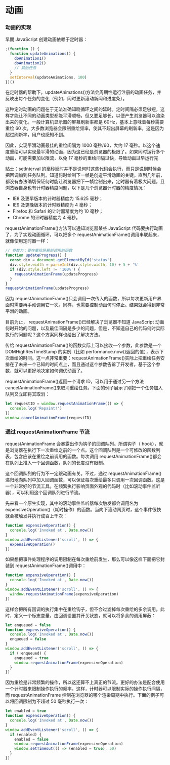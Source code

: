 # 动画

### 动画的实现

早期 JavaScript 创建动画依赖于定时器：

```js
;(function () {
  function updateAnimations() {
    doAnimation1()
    doAnimation2()
    // 其他任务
  }
  setInterval(updateAnimations, 100)
})()
```

在定时器的帮助下，updateAnimations()方法会周期性运行注册的动画任务，并反映出每个任务的变化（例如，同时更新滚动新闻和进度条）。

这种定时动画的问题在于无法准确知晓循环之间的延时。定时间隔必须足够短，这样才能让不同的动画类型都能平滑顺畅，但又要足够长，以便产生浏览器可以渲染出来的变化。一般计算机显示器的屏幕刷新率都是 60Hz，基本上意味着每秒需要重绘 60 次。大多数浏览器会限制重绘频率，使其不超出屏幕的刷新率，这是因为超过刷新率，用户也感知不到。

因此，实现平滑动画最佳的重绘间隔为 1000 毫秒/60，大约 17 毫秒。以这个速度重绘可以实现最平滑的动画，因为这已经是浏览器的极限了。如果同时运行多个动画，可能需要加以限流，以免 17 毫秒的重绘间隔过快，导致动画过早运行完

贴士：setInterval 的毫秒延时并不是说何时这些代码会执行，而只是说到时候会把回调加到任务队列。知道何时绘制下一帧是创造平滑动画的关键。直到几年前，都没有办法确切保证何时能让浏览器把下一帧绘制出来，定时器有着极大问题，且浏览器自身也有计时器精度问题，以下是几个浏览器计时器的精度情况：

- IE8 及更早版本的计时器精度为 15.625 毫秒；
- IE9 及更晚版本的计时器精度为 4 毫秒；
- Firefox 和 Safari 的计时器精度为约 10 毫秒；
- Chrome 的计时器精度为 4 毫秒。

requestAnimationFrame()方法可以通知浏览器某些 JavaScript 代码要执行动画了，为了实现动画循环，可以把多个
requestAnimationFrame()调用串联起来，就像使用定时器一样：

```js
// 参数为：要在重绘屏幕前调用的函数
function updateProgress() {
  const div = document.getElementById('status')
  div.style.width = parseInt(div.style.width, 10) + 5 + '%'
  if (div.style.left != '100%') {
    requestAnimationFrame(updateProgress)
  }
}
requestAnimationFrame(updateProgress)
```

因为 requestAnimationFrame()只会调用一次传入的函数，所以每次更新用户界面时需要再手动调用它一次。同样，也需要控制动画何时停止。结果就会得到非常平滑的动画。

目前为止， requestAnimationFrame()已经解决了浏览器不知道 JavaScript 动画何时开始的问题，以及最佳间隔是多少的问题，但是，不知道自己的代码何时实际执行的问题呢？这个方案同样也给出了解决方法。

传给 requestAnimationFrame()的函数实际上可以接收一个参数，此参数是一个 DOMHighResTimeStamp 的实例（比如 performance.now()返回的值），表示下次重绘的时间。这一点非常重要：requestAnimationFrame()实际上把重绘任务安排在了未来一个已知的时间点上，而且通过这个参数告诉了开发者。基于这个参数，就可以更好地决定如何调优动画了。

requestAnimationFrame()返回一个请求 ID，可以用于通过另一个方法 cancelAnimationFrame()来取消重绘任务。下面的例子展示了刚把一个任务加入队列又立即将其取消：

```js
let requestID = window.requestAnimationFrame(() => {
  console.log('Repaint!')
})
window.cancelAnimationFrame(requestID)
```

### 通过 requestAnimationFrame 节流

requestAnimationFrame 会暴露出作为钩子的回调队列。所谓钩子（ hook），就是浏览器在执行下一次重绘之前的一个点。这个回调队列是一个可修改的函数列表，包含应该在重绘之前调用的函数。每次调用 requestAnimationFrame()都会在队列上推入一个回调函数，队列的长度没有限制。

这个回调队列的行为不一定跟动画有关。不过，通过 requestAnimationFrame()递归地向队列中加入回调函数，可以保证每次重绘最多只调用一次回调函数。这是一个非常好的节流工具。在频繁执行影响页面外观的代码时（比如滚动事件监听器），可以利用这个回调队列进行节流。

先来看一个原生实现，其中的滚动事件监听器每次触发都会调用名为 expensiveOperation()（耗时操作）的函数。当向下滚动网页时，这个事件很快就会被触发并执行成百上千次：

```js
function expensiveOperation() {
  console.log('Invoked at', Date.now())
}
window.addEventListener('scroll', () => {
  expensiveOperation()
})
```

如果想把事件处理程序的调用限制在每次重绘前发生，那么可以像这样下面把它封装到 requestAnimationFrame()调用中：

```js
function expensiveOperation() {
  console.log('Invoked at', Date.now())
}
window.addEventListener('scroll', () => {
  window.requestAnimationFrame(expensiveOperation)
})
```

这样会把所有回调的执行集中在重绘钩子，但不会过滤掉每次重绘的多余调用。此时，定义一个标志变量，由回调设置其开关状态，就可以将多余的调用屏蔽：

```js
let enqueued = false
function expensiveOperation() {
  console.log('Invoked at', Date.now())
  enqueued = false
}
window.addEventListener('scroll', () => {
  if (!enqueued) {
    enqueued = true
    window.requestAnimationFrame(expensiveOperation)
  }
})
```

因为重绘是非常频繁的操作，所以这还算不上真正的节流。更好的办法是配合使用一个计时器来限制操作执行的频率。这样，计时器可以限制实际的操作执行间隔，而 requestAnimationFrame 控制在浏览器的哪个渲染周期中执行。下面的例子可以将回调限制为不超过 50 毫秒执行一次：

```js
let enabled = true
function expensiveOperation() {
  console.log('Invoked at', Date.now())
}
window.addEventListener('scroll', () => {
  if (enabled) {
    enabled = false
    window.requestAnimationFrame(expensiveOperation)
    window.setTimeout(() => (enabled = true), 50)
  }
})
```
